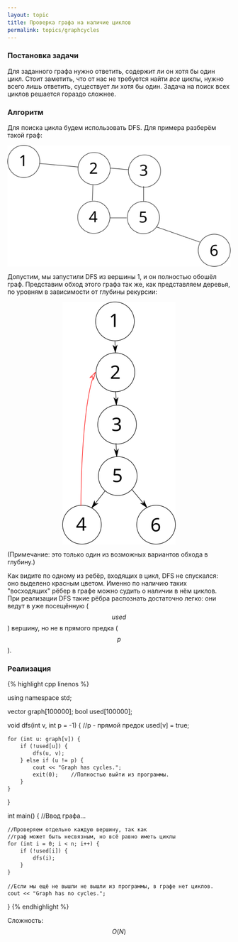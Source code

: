 ```yaml
---
layout: topic
title: Проверка графа на наличие циклов
permalink: topics/graphcycles
---
```


### Постановка задачи

Для заданного графа нужно ответить, содержит ли он хотя бы один цикл. Стоит
заметить, что от нас не требуется найти *все* циклы, нужно всего лишь
ответить, существует ли хотя бы один. Задача на поиск всех циклов решается
гораздо сложнее.

### Алгоритм

Для поиска цикла будем использовать DFS. Для примера разберём такой граф:

<img style="display: block; margin: auto" src="/resources/graph_cycles.png" />

Допустим, мы запустили DFS из вершины 1, и он полностью обошёл граф.
Представим обход этого графа так же, как представляем деревья, по уровням
в зависимости от глубины рекурсии:

<img style="display: block; margin: auto" src="/resources/graph_cycles2.png" />

(Примечание: это только один из возможных вариантов обхода в глубину.)

Как видите по одному из ребёр, входящих в цикл, DFS не спускался: оно
выделено красным цветом. Именно по наличию таких "восходящих" рёбер в графе
можно судить о наличии в нём циклов. При реализации DFS такие рёбра распознать
достаточно легко: они ведут в уже посещённую ($$used$$) вершину, но не в прямого
предка ($$p$$).

### Реализация

{% highlight cpp linenos %}


using namespace std;

vector<int> graph[100000];
bool used[100000];

void dfs(int v, int p = -1) {    //p - прямой предок
    used[v] = true;

    for (int u: graph[v]) {
        if (!used[u]) {
            dfs(u, v);
        } else if (u != p) {
            cout << "Graph has cycles.";
            exit(0);    //Полностью выйти из программы.
        }
    }
}

int main() {
    //Ввод графа...

    //Проверяем отдельно каждую вершину, так как
    //граф может быть несвязным, но всё равно иметь циклы
    for (int i = 0; i < n; i++) {
        if (!used[i]) {
            dfs(i);
        }
    }

    //Если мы ещё не вышли не вышли из программы, в графе нет циклов.
    cout << "Graph has no cycles.";
}
{% endhighlight %}


Сложность: $$O(N)$$

